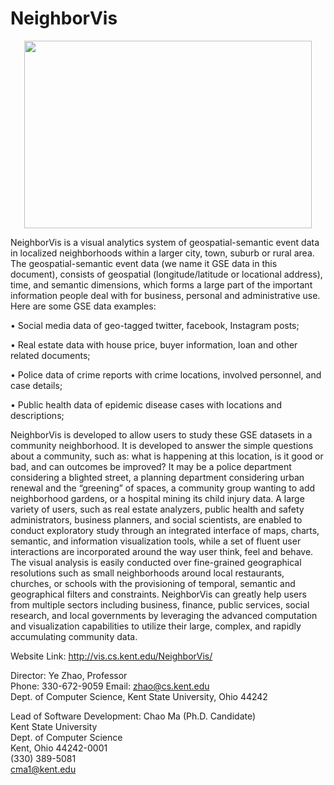 # NeighborVis

<p align="center">
  <img width="460" height="300" src="">
</p>

NeighborVis is a visual analytics system of geospatial-semantic event data in localized neighborhoods within a larger city, town, suburb or rural area. The geospatial-semantic event data (we name it GSE data in this document), consists of geospatial (longitude/latitude or locational address), time, and semantic dimensions, which forms a large part of the important information people deal with for business, personal and administrative use. Here are some GSE data examples:

•	Social media data of geo-tagged twitter, facebook, Instagram posts;

•	Real estate data with house price, buyer information, loan and other related documents;

•	Police data of crime reports with crime locations, involved personnel, and case details;

•	Public health data of epidemic disease cases with locations and descriptions;

NeighborVis is developed to allow users to study these GSE datasets in a community neighborhood. It is developed to answer the simple questions about a community, such as: what is happening at this location, is it good or bad, and can outcomes be improved? It may be a police department considering a blighted street, a planning department considering urban renewal and the “greening” of spaces, a community group wanting to add neighborhood gardens, or a hospital mining its child injury data. A large variety of users, such as real estate analyzers, public health and safety administrators, business planners, and social scientists, are enabled to conduct exploratory study through an integrated interface of maps, charts, semantic, and information visualization tools, while a set of fluent user interactions are incorporated around the way user think, feel and behave. The visual analysis is easily conducted over fine-grained geographical resolutions such as small neighborhoods around local restaurants, churches, or schools with the provisioning of temporal, semantic and geographical filters and constraints. NeighborVis can greatly help users from multiple sectors including business, finance, public services, social research, and local governments by leveraging the advanced computation and visualization capabilities to utilize their large, complex, and rapidly accumulating community data.

Website Link: http://vis.cs.kent.edu/NeighborVis/

Director: 
Ye Zhao, Professor</br>
Phone: 330-672-9059 Email: zhao@cs.kent.edu</br>
Dept. of Computer Science, Kent State University, Ohio 44242</br>

Lead of Software Development:
Chao Ma (Ph.D. Candidate)</br>
Kent State University </br>
Dept. of Computer Science</br>
Kent, Ohio 44242-0001</br>
(330) 389-5081 </br>
cma1@kent.edu</br>
